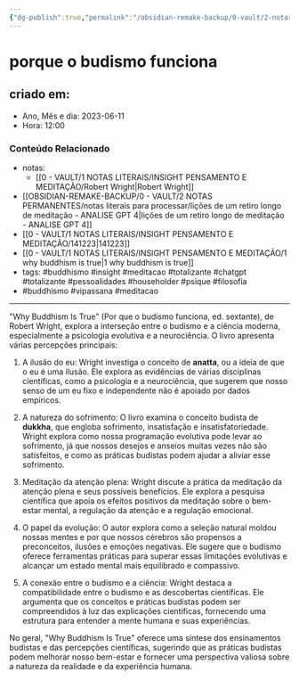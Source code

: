 ```yaml
---
{"dg-publish":true,"permalink":"/obsidian-remake-backup/0-vault/2-notas-permanentes/porque-o-budismo-funciona/","tags":["permanente","buddhismo","vipassana","meditacao","insight","totalizante","chatgpt","pessoalidades","householder","psique","filosofia"],"dgHomeLink":true,"dgShowLocalGraph":true,"dgShowFileTree":true,"dgEnableSearch":true,"noteIcon":""}
---
```


# porque o budismo funciona

## criado em: 
-  Ano, Mês e dia: 2023-06-11
- Hora: 12:00

### Conteúdo Relacionado
- notas: 
  - [[0 - VAULT/1 NOTAS LITERAIS/INSIGHT PENSAMENTO E MEDITAÇÃO/Robert Wright\|Robert Wright]]
- [[OBSIDIAN-REMAKE-BACKUP/0 - VAULT/2 NOTAS PERMANENTES/notas literais para processar/lições de um retiro longo de meditação - ANALISE GPT 4\|lições de um retiro longo de meditação - ANALISE GPT 4]]
- [[0 - VAULT/1 NOTAS LITERAIS/INSIGHT PENSAMENTO E MEDITAÇÃO/141223\|141223]]
- [[0 - VAULT/1 NOTAS LITERAIS/INSIGHT PENSAMENTO E MEDITAÇÃO/1 why buddhism is true\|1 why buddhism is true]]
- tags: #buddhismo #insight #meditacao #totalizante #chatgpt  #totalizante #pessoalidades #householder #psique #filosofia 
- #buddhismo #vipassana #meditacao 

---

"Why Buddhism Is True" (Por que o budismo funciona, ed. sextante), de Robert Wright, explora a interseção entre o budismo e a ciência moderna, especialmente a psicologia evolutiva e a neurociência. O livro apresenta várias percepções principais:

1. A ilusão do eu: Wright investiga o conceito de **anatta**, ou a ideia de que o eu é uma ilusão. Ele explora as evidências de várias disciplinas científicas, como a psicologia e a neurociência, que sugerem que nosso senso de um eu fixo e independente não é apoiado por dados empíricos.

2. A natureza do sofrimento: O livro examina o conceito budista de **dukkha**, que engloba sofrimento, insatisfação e insatisfatoriedade. Wright explora como nossa programação evolutiva pode levar ao sofrimento, já que nossos desejos e anseios muitas vezes não são satisfeitos, e como as práticas budistas podem ajudar a aliviar esse sofrimento.

3. Meditação da atenção plena: Wright discute a prática da meditação da atenção plena e seus possíveis benefícios. Ele explora a pesquisa científica que apoia os efeitos positivos da meditação sobre o bem-estar mental, a regulação da atenção e a regulação emocional.

4. O papel da evolução: O autor explora como a seleção natural moldou nossas mentes e por que nossos cérebros são propensos a preconceitos, ilusões e emoções negativas. Ele sugere que o budismo oferece ferramentas práticas para superar essas limitações evolutivas e alcançar um estado mental mais equilibrado e compassivo.

5. A conexão entre o budismo e a ciência: Wright destaca a compatibilidade entre o budismo e as descobertas científicas. Ele argumenta que os conceitos e práticas budistas podem ser compreendidos à luz das explicações científicas, fornecendo uma estrutura para entender a mente humana e suas experiências.

No geral, "Why Buddhism Is True" oferece uma síntese dos ensinamentos budistas e das percepções científicas, sugerindo que as práticas budistas podem melhorar nosso bem-estar e fornecer uma perspectiva valiosa sobre a natureza da realidade e da experiência humana.